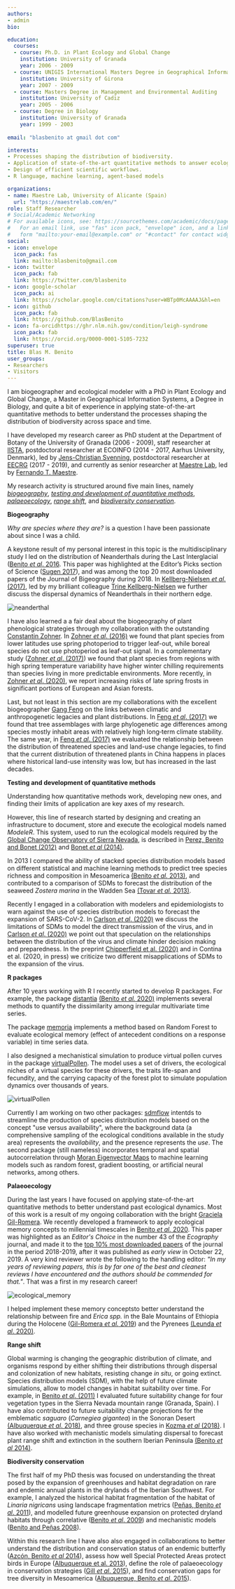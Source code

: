 ```yaml
---
authors:
- admin
bio: 

education:
  courses:
  - course: Ph.D. in Plant Ecology and Global Change
    institution: University of Granada
    year: 2006 - 2009
  - course: UNIGIS International Masters Degree in Geographical Information Sys-tems
    institution: University of Girona
    year: 2007 - 2009
  - course: Masters Degree in Management and Environmental Auditing
    institution: University of Cadiz
    year: 2005 - 2006
  - course: Degree in Biology
    institution: University of Granada
    year: 1999 - 2003
    
email: "blasbenito at gmail dot com"

interests:
- Processes shaping the distribution of biodiversity.
- Application of state-of-the-art quantitative methods to answer ecological questions.
- Design of efficient scientific workflows.
- R language, machine learning, agent-based models 

organizations:
- name: Maestre Lab, University of Alicante (Spain)
  url: "https://maestrelab.com/en/"
role: Staff Researcher
# Social/Academic Networking
# For available icons, see: https://sourcethemes.com/academic/docs/page-builder/#icons
#   For an email link, use "fas" icon pack, "envelope" icon, and a link in the
#   form "mailto:your-email@example.com" or "#contact" for contact widget.
social:
- icon: envelope
  icon_pack: fas
  link: mailto:blasbenito@gmail.com
- icon: twitter
  icon_pack: fab
  link: https://twitter.com/blasbenito
- icon: google-scholar
  icon_pack: ai
  link: https://scholar.google.com/citations?user=WBTp0McAAAAJ&hl=en
- icon: github
  icon_pack: fab
  link: https://github.com/BlasBenito
- icon: fa-orcidhttps://ghr.nlm.nih.gov/condition/leigh-syndrome
  icon_pack: fab
  link: https://orcid.org/0000-0001-5105-7232
superuser: true
title: Blas M. Benito
user_groups:
- Researchers
- Visitors
---
```


I am biogeographer and ecological modeler with a PhD in Plant Ecology and Global Change, a Master in Geographical Information Systems, a Degree in Biology, and quite a bit of experience in applying state-of-the-art quantitative methods to better understand the processes shaping the distribution of biodiversity across space and time. 

I have developed my research career as PhD student at the Department of Botany of the University of Granada (2006 - 2009), staff researcher at [IISTA](http://www.iista.es/en/), postdoctoral researcher at ECOINFO (2014 - 2017, Aarhus University, Denmark), led by [Jens-Christian Svenning](https://pure.au.dk/portal/en/svenning@biology.au.dk), postdoctoral researcher at [EECRG](https://www.uib.no/en/rg/EECRG) (2017 - 2019), and currently as senior researcher at [Maestre Lab](https://maestrelab.com/en/), led by [Fernando T. Maestre](https://maestrelab.com/en/fernando-t-maestre-biographical-sketch/).

My research activity is structured around five main lines, namely [*biogeography*](#biogeography), [*testing and development of quantitative methods*](#methods), [*palaeoecology*](#palaeoecology), [*range shift*](#rangeshift), and [*biodiversity conservation*](#conservation). 

<a name="biogeography">
</a>

**Biogeography**

*Why are species where they are?* is a question I have been passionate about since I was a child.

A keystone result of my personal interest in this topic is the multidisciplinary study I led on the distribution of Neanderthals during the Last Interglacial ([Benito *et al*. 2016](https://www.dropbox.com/s/asn5h45l4j5fy3c/2016_BMB_Journal_of_Biogeography.pdf?dl=1). This paper was highlighted at the Editor’s Picks section of Science ([Sugen 2017](https://www.dropbox.com/s/6k308eczv7i6kbj/2016_BMB_Journal_of_Biogeography_editors_choice.pdf?dl=1)), and was among the top 20 most downloaded papers of the Journal of Bigeography during 2018. In [Kellberg-Nielsen *et al*. (2017)](https://www.dropbox.com/s/p8zfrqb68gi23qr/2017_BMB_Quaternary_International.pdf?dl=1), led by my brilliant colleague [Trine Kellberg-Nielsen](https://trinekellbergnielsen.wordpress.com/) we further discuss the dispersal dynamics of Neanderthals in their northern edge.

![neanderthal](media/neanderthal.png) 

I have also learned a a fair deal about the biogeography of plant phenological strategies through my collaboration with the outstanding [Constantin Zohner](https://constantinzohner.wordpress.com/ueber/). In [Zohner *et al*. (2016)](https://www.dropbox.com/s/hmyovgva3c86e41/2016_BMB_Nature_Climate_Change.pdf?dl=1) we found that plant species from lower latitudes use spring photoperiod to trigger leaf-out, while boreal species do not use photoperiod as leaf-out signal. In a complementary study ([Zohner *et al*. (2017)](https://www.dropbox.com/s/8o1bgu4p5w51gjt/2017_BMB_Ecology_Letters.pdf?dl=1)) we found that plant species from regions with high spring temperature variability have higher winter chilling requirements than species living in more predictable environments. More recently, in [Zohner *et al*. (2020)](https://www.dropbox.com/s/jg5hnkdwojgbb9m/2020_BMB_PNAS.pdf?dl=1), we report increasing risks of late spring frosts in significant portions of European and Asian forests.

Last, but not least in this section are my collaborations with the excellent biogeographer [Gang Feng](https://gangfeng.weebly.com/index.html) on the links between climatic and anthropogenetic legacies and plant distributions. In [Feng *et al*. (2017)](https://www.dropbox.com/s/ptx20e8pjhbdybj/2017_BMB_Global_Ecology_and_Biogeography.pdf?dl=1) we found that tree assemblages with large phylogenetic age differences among species mostly inhabit areas with relatively high long‐term climate stability. The same year, in [Feng *et al*. (2017)](https://www.dropbox.com/s/lb4sw4um9391koh/2017_BMB_Biological_Conservation.pdf?dl=1) we evaluated the relationship between the distribution of threatened species and land-use change legacies, to find that the current distribution of threatened plants in China happens in places where historical land-use intensity was low, but has increased in the last decades.

<a name="methods">
</a>

**Testing and development of quantitative methods**

Understanding how quantitative methods work, developing new ones, and finding their limits of application are key axes of my research. 

However, this line of research started by designing and creating an infrastructure to document, store and execute the ecological models named *ModeleR*. This system, used to run the ecological models required by the [Global Change Observatory of Sierra Nevada](https://obsnev.es/en/), is described in [Perez, Benito and Bonet (2012)](https://www.dropbox.com/s/tc9uueq8oljenam/2012_BMB_Expert_systems_with_applications.pdf?dl=1) and [Bonet *et al* (2014)](https://www.dropbox.com/s/04vx2e8b39zu43q/2014_BMB_Environmental_Modelling_and_Software.pdf?dl=1).

In 2013 I compared the ability of stacked species distribution models based on different statistical and machine learning methods to predict tree species richness and composition in Mesoamerica [(Benito *et al.* 2013)](https://www.dropbox.com/s/fq2dvwnm1uhl265/2013_BMB_Methods_in_Ecology_and_Evolution.pdf?dl=1), and contributed to a comparison of SDMs to forecast the distribution of the seaweed *Zostera marina* in the Wadden Sea [(Tovar *et al.* 2013)](https://www.dropbox.com/s/lypd6105c50nkwt/2013_BMB_Journal_Sea_Research.pdf?dl=1).

Recently I engaged in a collaboration with modelers and epidemiologists to warn against the use of species distribution models to forecast the expansion of SARS-CoV-2. In [Carlson *et al*. (2020)](https://www.dropbox.com/s/abulu2exwn6r7eo/2020_Nature_Ecology_%26_Evolution_a.pdf?dl=1) we discuss the limitations of SDMs to model the direct transmission of the virus, and in [Carlson *et al*. (2020)](https://www.dropbox.com/s/v1mnj9mwizpjacp/2020_Nature_Ecology_%26_Evolution_b.pdf?dl=1) we point out that speculation on the relationships between the distribution of the virus and climate hinder decision making and preparedness. In the preprint [Chipperfield et al. (2020)](https://www.dropbox.com/s/0kxp5g1h2stspni/2020_BMB_EcoEvoRxiv.pdf?dl=1) and in Contina et al. (2020, in press) we criticize two different misapplications of SDMs to the expansion of the virus.

**R packages**

After 10 years working with R I recently started to develop R packages. For example, the package [distantia](https://CRAN.R-project.org/package=distantia) [(Benito *et al.* 2020)](https://www.dropbox.com/s/yepcz1i7ajzdci5/2020_BMB_Ecography_a.pdf?dl=1) implements several methods to quantify the dissimilarity among irregular multivariate time series. 

The package [memoria](https://CRAN.R-project.org/package=memoria) implements a method based on Random Forest to evaluate ecological memory (effect of antecedent conditions on a response variable) in time series data. 

I also designed a mechanistical simulation to produce virtual pollen curves in the package [virtualPollen](https://CRAN.R-project.org/package=virtualPollen). The model uses a set of drivers, the ecological niches of a virtual species for these drivers, the traits life-span and fecundity, and the carrying capacity of the forest plot to simulate population dynamics over thousands of years.  

![virtualPollen](media/virtualPollen.png) 

Currently I am working on two other packages: [sdmflow](https://github.com/BlasBenito/sdmflow) intentds to streamline the production of species distribution models based on the concept "use versus availability", where the background data (a comprehensive sampling of the ecological conditions available in the study area) represents the *availability*, and the presence represents the *use*. The second package (still nameless) incorporates temporal and spatial autocorrelation through [Moran Eigenvector Maps](https://www.jstor.org/stable/40602939) to machine learning models such as random forest, gradient boosting, or artificial neural networks, among others.


<a name="palaeoecology">
</a>

**Palaeoecology**

During the last years I have focused on applying state-of-the-art quantitative methods to better understand past ecological dynamics. Most of this work is a result of my ongoing collaboration with the bright [Graciela Gil-Romera](https://gilromera.com/). We recently developed a framework to apply ecological memory concepts to millennial timescales in [Benito *et al.* 2020](https://www.dropbox.com/s/uqaf717qf73nrxb/2020_BMB_Ecography_b.pdf?dl=1). This paper was highlighted as an *Editor's Choice* in the number 43 of the *Ecography* journal, and made it to the [top 10% most downloaded papers](https://www.dropbox.com/s/oacsy1xqx4omv1b/2020_BMB_Ecography_b_top_downloaded.png?dl=1) of the journal in the period 2018-2019, after it was published as *early view* in October 22, 2019. A very kind reviewer wrote the following to the handling editor: *"In my years of reviewing papers, this is by far one of the best and cleanest reviews I have encountered and the authors should be commended for that."*. That was a first in my research career!

![ecological_memory](media/ecological_memory.png) 

I helped implement these memory conceptsto better understand the relationship between fire and *Erica spp.* in the Bale Mountains of Ethiopia during the Holocene ([Gil-Romera *et al.* 2019](https://www.dropbox.com/s/w5784kc2b9j8ewa/2019_BMB_Biology_Letters.pdf?dl=1)) and the Pyrenees [(Leunda *et al*. 2020)](https://www.dropbox.com/s/btya8msbt37anks/2020_BMB_Catena.pdf?dl=1).



<a name="rangeshift">
</a>

**Range shift**

Global warming is changing the geographic distribution of climate, and organisms respond by either shifting their distributions through dispersal and colonization of new habitats, resisting change *in situ*, or going extinct. Species distribution models (SDM), with the help of future climate simulations, allow to model changes in habitat suitability over time. For example, in [Benito *et al*. (2011)](https://www.dropbox.com/s/7cai34zh603vidr/2011_BMB_Climate_Change.pdf?dl=1) I evaluated future suitability change for four vegetation types in the Sierra Nevada mountain range (Granada, Spain). I have also contributed to future suitability change projections for the emblematic *saguaro* (*Carnegiea gigantea*) in the Sonoran Desert [(Albuquerque *et al*. 2018)](https://www.dropbox.com/s/6gpuw96uvcrgt3n/2018_BMB_PeerJ.pdf?dl=1), and three grouse species in [Kozma *et al* (2018)](https://www.dropbox.com/s/xyjtl77swdda4az/2018_BMB_Ecology_and_Evolution.pdf?dl=1). I have also worked with mechanistic models simulating dispersal to forecast plant range shift and extinction in the southern Iberian Peninsula [(Benito *et al* 2014)](https://www.dropbox.com/s/ghg131gt5iaamyj/2014_BMB_Diversity_and_Distributions.pdf?dl=1).

<a name="conservation">
</a>

**Biodiversity conservation**

The first half of my PhD thesis was focused on understanding the threat posed by the expansion of greenhouses and habitat degradation on rare and endemic annual plants in the drylands of the Iberian Southwest. For example, I analyzed the historical habitat fragmentation of the habitat of *Linaria nigricans* using landscape fragmentation metrics ([Peñas, Benito *et al*. 2011](https://www.dropbox.com/s/f4szr8r2jmb55vz/2011_BMB_Environmental_management.pdf?dl=1)), and modelled future greenhouse expansion on protected dryland habitats through correlative ([Benito *et al*. 2009](https://www.dropbox.com/s/v3vz6yhkifki2ix/2009_BMB_Biodiversity_and_Conservation.pdf?dl=1)) and mechanistic models ([Benito and Peñas 2008](https://www.dropbox.com/s/jym53771y7pv8zv/2008_BMB_Environmental_Dynamics.pdf?dl=1)). 

Within this research line I have also also engaged in collaborations to better understand the distribution and conservation status of an endemic butterfly ([Azcón, Benito *et al* 2014](https://www.dropbox.com/s/rbp8q4k6qd8zntz/2014_BMB_Biodiversity_and_Conservation.pdf?dl=1)),  assess how well Special Protected Areas protect birds in Europe ([Albuquerque et al. 2013](https://www.dropbox.com/s/16nggzhg6yhx565/2013_BMB_Biological_Conservation.pdf?dl=1)), define the role of palaeoecology in conservation strategies ([Gill *et al*. 2015](https://www.dropbox.com/s/w0gx08dgzjytp0i/2015_BMB_Conservation_Biology.pdf?dl=1)), and find conservation gaps for tree diversity in Mesoamerica ([Albuquerque, Benito *et al*. 2015](https://www.dropbox.com/s/34u4vowgixcje2x/2015_BMB_Naturaleza_Conservacao.pdf?dl=1)).



